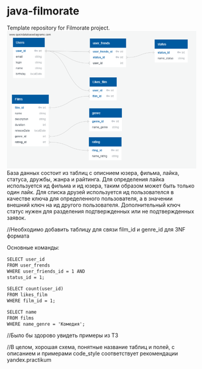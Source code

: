 # java-filmorate
Template repository for Filmorate project.
![тут должна быть схема будущей таблицы](/image/QuickDBD-export.png)
База данных состоит из таблиц с описнием юзера, фильма, лайка, статуса, дружбы, жанра и райтинга.
Для определения лайка используется  ид фильма и ид юзера, таким образом может быть только один лайк. 
Для списка друзей используется ид пользователся в качестве ключа для определенного пользователя, 
а в значении внешний ключ на ид другого пользователя. 
Дополнительный ключ статус  нужен для разделения подтвержденных или не подтвержденных заявок.

//Необходимо добавить таблицу для связи film_id и genre_id для 3NF формата

Основные команды:
```
SELECT user_id
FROM user_frends
WHERE user_friends_id = 1 AND
status_id = 1;
```
```
SELECT count(user_id)
FROM likes_film
WHERE film_id = 1;
```
```
SELECT name
FROM films
WHERE name_genre = 'Комедия';
```

//Было бы здорово увидеть примеры из ТЗ

//В целом, хорошая схема, понятные название таблиц и полей, с описанием и примерами code_style соответствует рекомендации yandex.practikum
